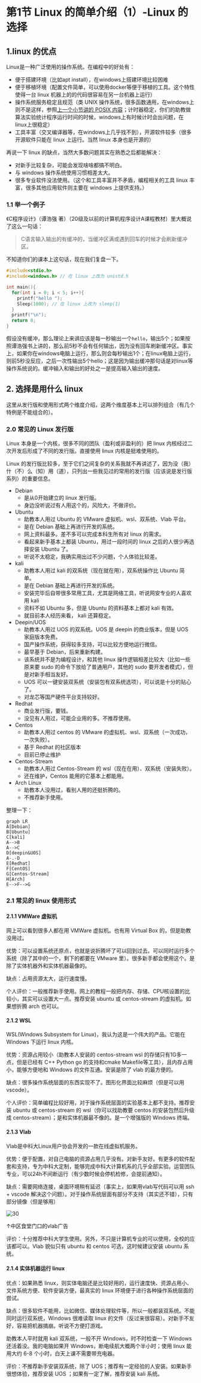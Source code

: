 # 第1节 Linux 的简单介绍（1）-Linux 的选择

## 1.linux 的优点

Linux是一种广泛使用的操作系统。在编程中的好处有：

- 便于搭建环境（比如apt install），在windows上搭建环境比较困难
- 便于移植环境（配置文件简单，可以使用docker等便于移植的工具。这个特性使得一台 linux 机器上的的代码很容易在另一台机器上运行）
- 操作系统服务稳定且规范（类 UNIX 操作系统，很多函数通用，在windows上则不是这样，参照[上一个小节讲的 POSIX 内容](../3.computer_simple/3.arch_and_os.md
)；计时器稳定，你们的助教做算法实验统计程序运行时间的时候，windows上有时候计时会出问题，在linux上很稳定）
- 工具丰富（交叉编译器等，在windows上几乎找不到），开源软件较多（很多开源软件只能在 linux 上运行。当然 linux 本身也是开源的）

再说一下 linux 的缺点，当然大多数问题其实在熟悉之后都能解决：

- 对新手比较复杂，可能会发现啥啥都搞不明白。
- 与 windows 操作系统使用习惯相差太大。
- 很多专业软件没法使用。（这个和工具丰富并不矛盾，编程相关的工具 linux 丰富，很多其他应用软件则主要在 windows 上提供支持。）

### 1.1 举一个例子

《C程序设计》（谭浩强 著）（20级及以前的计算机程序设计A课程教材）里大概说了这么一句话：

> C语言输入输出的有缓冲的，当缓冲区满或遇到回车的时候才会刷新缓冲区。

不知道你们的课本上这句话，现在我们复盘一下。

```C
#include<stdio.h>
#include<windows.h> // 在 linux 上改为 unistd.h

int main(){
  for(int i = 0; i < 5; i++){
    printf("hello ");
    Sleep(1000); // 在 linux 上改为 sleep(1)
  }
  printf("\n");
  return 0;
}
```

假设没有缓冲，那么理论上来讲应该是每一秒输出一个`hello`，输出5个；如果按照谭浩强书上讲的，那么前5秒不会有任何输出，因为没有回车刷新缓冲区。事实上，如果你在windows电脑上运行，那么则会每秒输出1个；在linux电脑上运行，则前5秒没反应，之后一次性输出5个hello；这是因为输出缓冲那句话是对linux等操作系统说的。缓冲输入和输出的好处之一是提高输入输出的速度。

## 2. 选择是用什么 linux

这里从发行版和使用形式两个维度介绍，这两个维度基本上可以排列组合（有几个特例是不能组合的）。

### 2.0 常见的 Linux 发行版

Linux 本身是一个内核，很多不同的团队（盈利或非盈利的）把 linux 内核经过二次开发后形成了不同的发行版。直接使用 linux 内核是挺难使用的。

Linux 的发行版比较多，至于它们之间复杂的关系我就不再讲述了，因为没（我）什（不）么（知）用（道），只列出一些我见过的常用的发行版（应该说是发行版系列）的重要信息。

- Debian
  - 是从0开始建立的 linux 发行版。
  - 身边没听说过有人用这个的，风险大，不做评价。
- Ubuntu
  - 助教本人用过 Ubuntu 的 VMware 虚拟机、wsl、双系统、Vlab 平台。
  - 是在 Debian 基础上再进行开发的系统。
  - 网上资料最多。差不多可以完成本科生所有对 linux 的需求。
  - 看起来新手基本上都装 Ubuntu，用过一段时间的 linux 之后的人很少再选择安装 Ubuntu 了。
  - 听说不太稳定，我确实用出过不少问题，个人体验比较差。
- kali
  - 助教本人用过 kali 的双系统（现在就在用），双系统操作比 Ubuntu 简单。
  - 是在 Debian 基础上再进行开发的系统。
  - 安装完毕后自带很多常用工具，尤其是网络工具，听说网安专业的人喜欢用 kali
  - 资料不如 Ubuntu 多，但是 Ubuntu 的资料基本上都对 kali 有效。
  - 就目前本人经历来看， kali 还算稳定。
- Deepin/UOS
  - 助教本人用过 UOS 的双系统。UOS 是 deepin 的商业版本，但是 UOS 家庭版本免费。
  - 国产操作系统，获得较多支持，可以比较方便地运行微信。
  - 最早基于 Debian，后来重新构建。
  - 该系统并不是为编程设计，和其他 linux 操作逻辑相差比较大（比如一些原来要 sudo 的命令下放给了普通用户，其他的 sudo 要开发者模式），但是对新手相当友好。
  - UOS 可以一键安装双系统（安装包有双系统选项），可以说是十分的贴心了。
  - 对龙芯等国产硬件平台支持较好。
- Redhat
  - 商业发行版，要钱。
  - 没见有人用过，可能企业用的多。不推荐使用。
- Centos
  - 助教本人用过 centos 的 VMware 的虚拟机、wsl、双系统（一次成功，一次失败）。
  - 基于 Redhat 的社区版本
  - 目前已停止维护
- Centos-Stream
  - 助教本人用过 Centos-Stream 的 wsl（现在在用）、双系统（安装失败）。
  - 还在维护，Centos 能用的它基本上都能用。
- Arch Linux
  - 助教本人没用过，看别人用的还挺折腾的。
  - 不推荐新手使用。

整理一下：

```mermaid
graph LR
A[Debian]
B[Ubuntu]
C[kali]
A-->B
A-->C
D[deepin&UOS]
A-.-D
E[Redhat]
F[CentOS]
G[Centos-Stream]
H[Arch]
E-->F-->G
```

### 2.1 常见的 linux 使用形式

#### 2.1.1 VMWare 虚拟机

网上可以看到很多人都在用 VMWare 虚拟机。也有用 Virtual Box 的，但是助教没用过。

优势：可以设置系统还原点，也就是说折腾坏了可以回到过去。可以同时运行多个系统（除了其中的一个，剩下的都要在 VMware 里）。很多新手都会使用这个。是除了实体机器外和实体机器最像的。

缺点：占用资源太大，运行速度慢。

个人评价：一般推荐新手使用。网上的教程一般把内存、存储、CPU核设置的比较小，其实可以设置大一点。推荐安装 ubuntu 或 centos-stream 的虚拟机。如果想折腾 arch 也可以。

#### 2.1.2 WSL

WSL(Windows Subsystem for Linux)，我认为这是一个伟大的产品。它能在 Windows 下运行 linux 内核。

优势：资源占用较小（助教本人安装的 centos-stream wsl 的存储只有1G多一点，但是已经有 C++ Python go 的支持和cmake Makefile等工具），且内存占用小，能够方便地和 Windows 的文件互通。安装是除了 vlab 的最方便的。

缺点：很多操作系统层面的东西实现不了。图形化界面比较麻烦（但是可以用 vscode）。

个人评价：简单编程比较好用，对于操作系统层面的实验基本上都不支持。推荐安装 ubuntu 或 centos-stream 的 wsl（你可以找助教要 centos 的安装包然后升级成 centos-stream）；是和实体机器最不像的。是一个增强版的 Windows 终端。

#### 2.1.3 Vlab

Vlab是中科大Linux用户协会开发的一款在线虚拟机服务。

优势：便于配置，对自己电脑的资源占用几乎没有。对新手友好。有更多的软件配套和支持，专为中科大定制，能够完成中科大计算机系的几乎全部实验。运营团队专业，可以24h不间断运行（有少数时候会停机检修，会提前通知）。

缺点：需要网络连接，桌面环境稍有延迟（事实上，如果用vlab写代码可以用 ssh + vscode 解决这个问题）。对于操作系统层面有部分不支持（其实还不错），只有部分镜像（但是够用）

![30](image/30.jpg)

↑中区食堂门口的vlab广告

评价：十分推荐中科大学生使用。另外，不只是计算机专业的可以使用，全校的应该都可以。Vlab 貌似只有 ubuntu 和 centos 可选，这时候建议安装 ubuntu 系统。

#### 2.1.4 实体机器运行 linux

优点：如果熟悉 linux，则实体电脑还是比较好用的，运行速度快、资源占用小、文件系统方便、软件安装方便，最真实的 linux 环境便于进行各种操作系统层面的尝试。

缺点：很多软件不能用，比如微信、媒体处理软件等，所以一般都装双系统。不能同时运行双系统，Windows 很难读取 linux 的文件（反过来很容易）。对新手不友好，容易把机器搞崩。听说不方便打游戏。

助教本人平时就用 kali 双系统，一般不开 Windows，时不时检查一下 Windows 还活着没。我的电脑如果开 Windows，断电续航大概两个半小时；使用 linux 能用大约 6-8 个小时，白天上课不需要带充电器。

评价：不推荐新手安装双系统，除了 UOS；推荐有一定经验的人安装。如果新手很想体验，推荐安装 UOS ；如果有一定了解，推荐安装 kali 系统。
